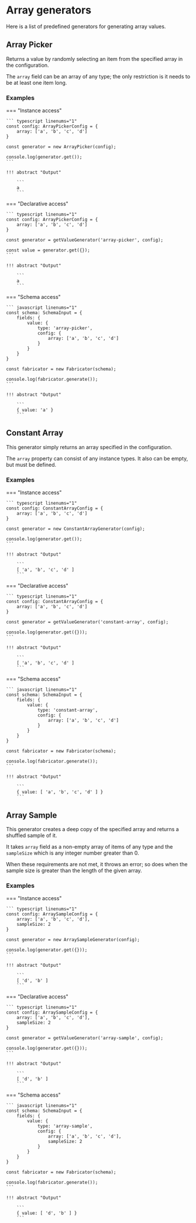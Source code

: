 # Array generators

Here is a list of predefined generators for generating array values.


## Array Picker

Returns a value by randomly selecting an item from the specified array 
in the configuration.

The `array` field can be an array of any type; the only restriction is
it needs to be at least one item long.


### Examples

=== "Instance access"

    ``` typescript linenums="1"
    const config: ArrayPickerConfig = {
        array: ['a', 'b', 'c', 'd']
    }
    
    const generator = new ArrayPicker(config);
    
    console.log(generator.get());
    ```
    
    !!! abstract "Output"

        ```
        a
        ```


=== "Declarative access"

    ``` typescript linenums="1"
    const config: ArrayPickerConfig = {
        array: ['a', 'b', 'c', 'd']
    }
    
    const generator = getValueGenerator('array-picker', config);
    
    const value = generator.get({});
    ```
    
    !!! abstract "Output"

        ```
        a
        ```

=== "Schema access"

    ``` javascript linenums="1"
    const schema: SchemaInput = {
        fields: {
            value: {
                type: 'array-picker',
                config: {
                    array: ['a', 'b', 'c', 'd']
                }
            }
        }
    }
        
    const fabricator = new Fabricator(schema);
        
    console.log(fabricator.generate());
    ```
    
    !!! abstract "Output"

        ```
        { value: 'a' }
        ```


## Constant Array

This generator simply returns an array specified in the configuration.

The `array` property can consist of any instance types. It also can be empty,
but must be defined.


### Examples

=== "Instance access"

    ``` typescript linenums="1"
    const config: ConstantArrayConfig = {
        array: ['a', 'b', 'c', 'd']
    }
    
    const generator = new ConstantArrayGenerator(config);
    
    console.log(generator.get());
    ```
    
    !!! abstract "Output"

        ```
        [ 'a', 'b', 'c', 'd' ]
        ```


=== "Declarative access"

    ``` typescript linenums="1"
    const config: ConstantArrayConfig = {
        array: ['a', 'b', 'c', 'd']
    }
    
    const generator = getValueGenerator('constant-array', config);
    
    console.log(generator.get({}));
    ```
    
    !!! abstract "Output"

        ```
        [ 'a', 'b', 'c', 'd' ]
        ```

=== "Schema access"

    ``` javascript linenums="1"
    const schema: SchemaInput = {
        fields: {
            value: {
                type: 'constant-array',
                config: {
                    array: ['a', 'b', 'c', 'd']
                }
            }
        }
    }
        
    const fabricator = new Fabricator(schema);
    
    console.log(fabricator.generate());
    ```
    
    !!! abstract "Output"

        ```
        { value: [ 'a', 'b', 'c', 'd' ] }
        ```


## Array Sample

This generator creates a deep copy of the specified array and returns
a shuffled sample of it.

It takes `array` field as a non-empty array of items of any type and 
the `sampleSize` which is any integer number greater than 0.

When these requirements are not met, it throws an error; so does when the
sample size is greater than the length of the given array.


### Examples

=== "Instance access"

    ``` typescript linenums="1"
    const config: ArraySampleConfig = {
        array: ['a', 'b', 'c', 'd'],
        sampleSize: 2
    }
    
    const generator = new ArraySampleGenerator(config);
    
    console.log(generator.get({}));
    ```
    
    !!! abstract "Output"

        ```
        [ 'd', 'b' ]
        ```


=== "Declarative access"

    ``` typescript linenums="1"
    const config: ArraySampleConfig = {
        array: ['a', 'b', 'c', 'd'],
        sampleSize: 2
    }
    
    const generator = getValueGenerator('array-sample', config);
    
    console.log(generator.get({}));
    ```
    
    !!! abstract "Output"

        ```
        [ 'd', 'b' ]
        ```

=== "Schema access"

    ``` javascript linenums="1"
    const schema: SchemaInput = {
        fields: {
            value: {
                type: 'array-sample',
                config: {
                    array: ['a', 'b', 'c', 'd'],
                    sampleSize: 2
                }
            }
        }
    }
        
    const fabricator = new Fabricator(schema);
    
    console.log(fabricator.generate());
    ```
    
    !!! abstract "Output"

        ```
        { value: [ 'd', 'b' ] }
        ```
